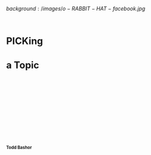 $background:/images/o-RABBIT-HAT-facebook.jpg$

<h1 class="right" style="
  font-size: 1.8em;
  padding-top: 50px;
  margin: 0">PICKing</h1>
<h1 class="right" style="
  font-size: 1.8em;
  margin-bottom: 200px">a Topic</h1>

<h4 class="right" style="
  font-size: .8em">
  Todd Bashor
</h4>
